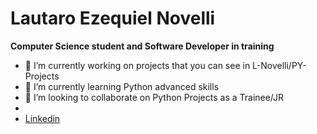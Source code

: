 # Lautaro Ezequiel Novelli


**Computer Science student and Software Developer in training**

- 🔭 I’m currently working on projects that you can see in L-Novelli/PY-Projects
- 🌱 I’m currently learning Python advanced skills
- 👯 I’m looking to collaborate on Python Projects as a Trainee/JR
- 
- [Linkedin](https://www.linkedin.com/in/antoniotralice/)
